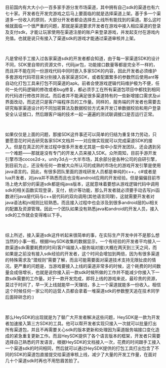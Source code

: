 目前国内有大大小小一百多家手游分发市场渠道，其中拥有自己sdk的渠道也有六七十家。开发者在开发完游戏之后马上要面临的就是选择渠道上架。基于多一个渠道多一份收入的原则，大部分开发者都会选择去上线所有能找到的渠道。那么这时候就面临一个很严重的问题，那就是渠道要求开发者在游戏中接入相应渠道的登录及支付sdk，才能让玩家使用在渠道注册的账户来登录游戏，并发起支付在游戏内充值。也就是说只有接入了渠道sdk的游戏才能通过渠道审核并上架。

&nbsp;

凡是曾经手工接入过各家渠道sdk的开发者都会知道，由于每一家渠道SDK的设计不同，SDK里自带的资源文件，代码jar包，功能接口数量等都是完全不一样的，而且并不能在同一份游戏代码中同时嵌入多家SDK的内容，因此开发者必须维护多套游戏代码项目来分别接入各家渠道SDK，或者配置繁多的参数然后使用ant等自动化打包工具来打包不同渠道的apk。前者会使游戏逻辑代码维护极为不便，任何一处代码逻辑的修改或者bug修复，都必须手工在所有渠道包项目中都找到相同的代码进行修改并测试。而后者并不能满足很多渠道特有的一些新增接口需求及ui界面改动，而这还只是客户端程序员的工作量。同样的，服务端的开发者也需要去研究每家渠道设计的不同加密算法及数据校验方式来开发订单数据校验和用户登录安全认证接口，然后跟客户端的技术一起一遍遍的测试联调接口是否运行正常。

&nbsp;

如果仅仅是上面的问题，那接SDK这件事还可以简单的归结为重复体力劳动，只要愿意花时间去研究各家SDK文档并一一对应做实现就可以完成渠道SDK的接入。但是在真正的开发过程中很多开发者尤其是一些中小型开发团队，还会遇到另一个难题——那就是没有专门的开发人员来接入SDK。众所周知，目前手游开发引擎市场cocos2d-x，unity3d占一大半市场，其余部分是各种公司的自研引擎，到目前为止，还没有任何一款被大众所认可的成熟的市场化的游戏开发引擎是使用java语言的。因此，有很多团队里面的游戏研发人员都是单纯的c++，c#或者是lua开发者，对java并不熟悉而且也没有android应用的开发经验。但是偏偏目前市场上绝大部分的渠道sdk都是纯java版本，这就意味着要想从游戏逻辑代码中调用sdk的相关函数实现登录，支付，统计等功能，那么开发者就必须要手动去写jni函数进行java层代码与c++层代码的双向调用(其他语言同理)，这就需要开发者对java语法和jni规则比较熟悉。而且接入过程中也会涉及到很多android层的ui相关的配置及资源管理。因此一个团队如果没有熟悉java和android的开发人员，接入sdk的工作就会变得难以下手。

&nbsp;

综上所述，接入渠道sdk这件听起来很简单的事，在实际生产开发中并不是那么想当然的小事一桩。根据HeySDK收集的数据显示，一个有经验的开发者平均接入一款渠道sdk需要耗费的时间(客户端接入+服务端对接)大概在两天到三天之间，而如果是之前没有接入sdk经验的开发者，这个时间会增加到两倍，因为有很多渠道的特殊需求及“潜规则”需要了解，而且可能需要面对渠道技术支持无限扯皮的情况。更严重的问题是，当游戏要接入上线的渠道非常多的时候，这个耗费的时间数量会成倍增长，也就是说你接入前一款sdk时候所做的工作并不能减少你接入下一款sdk需要的工作量。对于一款开发完成，即将上线的游戏来说，最珍贵的资源，莫过于时间了，早一天上线就能早一天赚钱，多上一个渠道就能多一份收入。相信这个时候任何一家公司的运营人员都会拿着一堆渠道sdk的参数整天追在技术同学后面碎碎念的:)

&nbsp;

那么HeySDK的出现就是为了替广大开发者解决这些问题，HeySDK是一款为开发者加速接入第三方SDK的工具。他可以帮开发者实现只接入一次就可以批量打出所有渠道包，并且不再需要关心sdk的版本更新和处理因为渠道服务端接口变化造成的紧急重复更新工作。而且HeySDK提供了各个语言版本的框架，开发者只需要选择自己熟悉的开发语言，根据HeySDK的文档接入一次，花费的时间跟手工接入一个渠道sdk的时间相同，然后就可以通过HeySDK提供的打包工具打出包含了不同的SDK的渠道包直接提交给渠道审核上线，减少了大量的开发工作量，在面对几十个渠道sdk时再也不用愁眉苦脸了。
